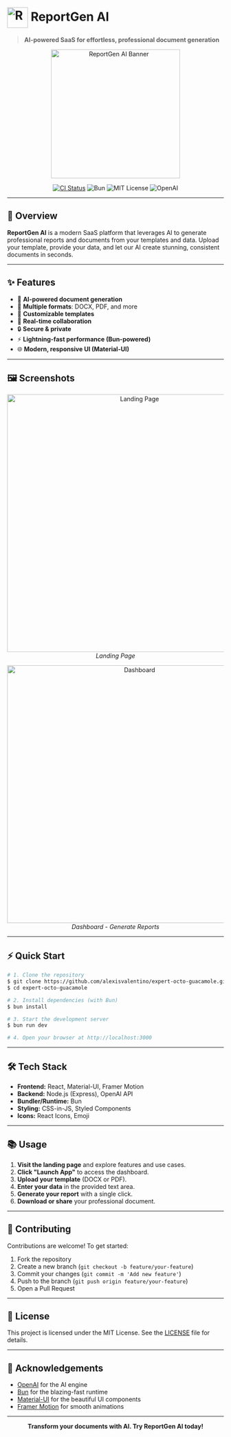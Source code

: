 # <img src="https://imgur.com/4M34hi2.png" alt="ReportGen AI Logo" width="48" style="vertical-align:middle;"> ReportGen AI

> **AI-powered SaaS for effortless, professional document generation**

<p align="center">
  <img src="https://imgur.com/4M34hi2.png" alt="ReportGen AI Banner" width="300"/>
</p>

<p align="center">
  <a href="https://github.com/alexisvalentino/expert-octo-guacamole/actions"><img src="https://img.shields.io/github/actions/workflow/status/alexisvalentino/expert-octo-guacamole/ci.yml?branch=main&style=flat-square" alt="CI Status"></a>
  <img src="https://img.shields.io/badge/Built%20With-Bun-orange?style=flat-square" alt="Bun">
  <img src="https://img.shields.io/badge/License-MIT-blue.svg?style=flat-square" alt="MIT License">
  <img src="https://img.shields.io/badge/Made%20with-OpenAI-ff6b35?style=flat-square" alt="OpenAI">
</p>

---

## 🚀 Overview

**ReportGen AI** is a modern SaaS platform that leverages AI to generate professional reports and documents from your templates and data. Upload your template, provide your data, and let our AI create stunning, consistent documents in seconds.

---

## ✨ Features

- 🤖 **AI-powered document generation**
- 📄 **Multiple formats**: DOCX, PDF, and more
- 🎨 **Customizable templates**
- 👥 **Real-time collaboration**
- 🔒 **Secure & private**
- ⚡ **Lightning-fast performance (Bun-powered)**
- 🌐 **Modern, responsive UI (Material-UI)**

---

## 🖼️ Screenshots

<p align="center">
  <img src="https://imgur.com/8zQbQkT.png" alt="Landing Page" width="600"/>
  <br>
  <em>Landing Page</em>
</p>
<p align="center">
  <img src="https://imgur.com/6Q2Qw1A.png" alt="Dashboard" width="600"/>
  <br>
  <em>Dashboard - Generate Reports</em>
</p>

---

## ⚡ Quick Start

```bash
# 1. Clone the repository
$ git clone https://github.com/alexisvalentino/expert-octo-guacamole.git
$ cd expert-octo-guacamole

# 2. Install dependencies (with Bun)
$ bun install

# 3. Start the development server
$ bun run dev

# 4. Open your browser at http://localhost:3000
```

---

## 🛠️ Tech Stack

- **Frontend:** React, Material-UI, Framer Motion
- **Backend:** Node.js (Express), OpenAI API
- **Bundler/Runtime:** Bun
- **Styling:** CSS-in-JS, Styled Components
- **Icons:** React Icons, Emoji

---

## 📚 Usage

1. **Visit the landing page** and explore features and use cases.
2. **Click "Launch App"** to access the dashboard.
3. **Upload your template** (DOCX or PDF).
4. **Enter your data** in the provided text area.
5. **Generate your report** with a single click.
6. **Download or share** your professional document.

---

## 🤝 Contributing

Contributions are welcome! To get started:

1. Fork the repository
2. Create a new branch (`git checkout -b feature/your-feature`)
3. Commit your changes (`git commit -m 'Add new feature'`)
4. Push to the branch (`git push origin feature/your-feature`)
5. Open a Pull Request

---

## 📄 License

This project is licensed under the MIT License. See the [LICENSE](LICENSE) file for details.

---

## 🙏 Acknowledgements

- [OpenAI](https://openai.com/) for the AI engine
- [Bun](https://bun.sh/) for the blazing-fast runtime
- [Material-UI](https://mui.com/) for the beautiful UI components
- [Framer Motion](https://www.framer.com/motion/) for smooth animations

---

<p align="center">
  <b>Transform your documents with AI. Try ReportGen AI today!</b>
</p> 
